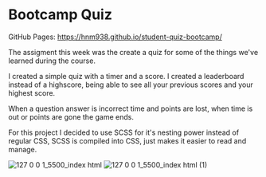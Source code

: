# Bootcamp Quiz

GitHub Pages: https://hnm938.github.io/student-quiz-bootcamp/

The assigment this week was the create a quiz for some of the things
we've learned during the course.

I created a simple quiz with a timer and a score. I created a leaderboard
instead of a highscore, being able to see all your previous scores and your highest score.

When a question answer is incorrect time and points are lost, when time is out or points are gone
the game ends.

For this project I decided to use SCSS for it's nesting power instead of regular CSS,
SCSS is compiled into CSS, just makes it easier to read and manage.

![127 0 0 1_5500_index html](https://github.com/hnm938/student-quiz-bootcamp/assets/32249670/51c0c4a8-db4e-472b-8288-84e66c1d45af)
![127 0 0 1_5500_index html (1)](https://github.com/hnm938/student-quiz-bootcamp/assets/32249670/52d003b0-49ab-4490-af17-7d874bb702c9)
